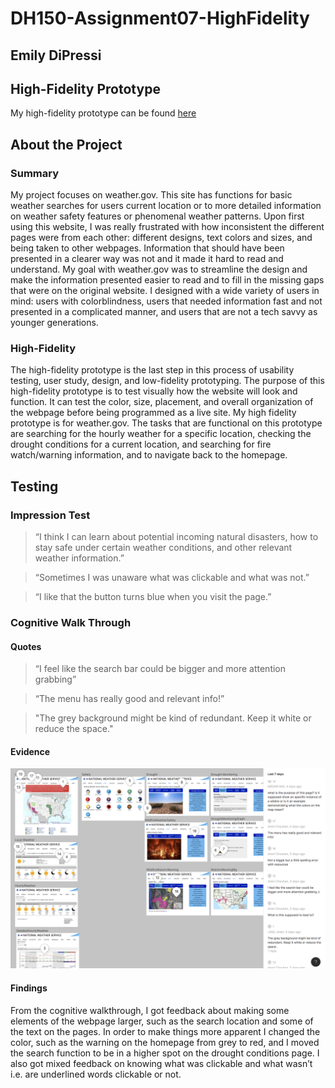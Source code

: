 # DH150-Assignment07-HighFidelity

## Emily DiPressi 

## High-Fidelity Prototype

My high-fidelity prototype can be found [here](https://www.figma.com/proto/3KVvLhIFcdui8PiMWYauCT/DH150-Assignment7-HighFidelityPrototype?node-id=29%3A4&scaling=min-zoom)

## About the Project 

### Summary 
My project focuses on weather.gov. This site has functions for basic weather searches for users current location or to more detailed information on weather safety features or phenomenal weather patterns. Upon first using this website, I was really frustrated with how inconsistent the different pages were from each other: different designs, text colors and sizes, and being taken to other webpages. Information that should have been presented in a clearer way was not and it made it hard to read and understand. My goal with weather.gov was to streamline the design and make the information presented easier to read and to fill in the missing gaps that were on the original website. I designed with a wide variety of users in mind: users with colorblindness, users that needed information fast and not presented in a complicated manner,  and users that are not a tech savvy as younger generations. 
 
### High-Fidelity
The high-fidelity prototype is the last step in this process of usability testing, user study, design, and low-fidelity prototyping. The purpose of this high-fidelity prototype is to test visually how the website will look and function. It can test the color, size, placement, and overall organization of the webpage before being programmed as a live site. My high fidelity prototype is for weather.gov. The tasks that are functional on this prototype are searching for the hourly weather for a specific location, checking the drought conditions for a current location, and searching for fire watch/warning information, and to navigate back to the homepage.

 
## Testing 

### Impression Test 
> “I think I can learn about potential incoming natural disasters, how to stay safe under certain weather conditions, and other relevant weather information.”

> “Sometimes I was unaware what was clickable and what was not.”

> “I like that the button turns blue when you visit the page.”

### Cognitive Walk Through 
#### Quotes 
> “I feel like the search bar could be bigger and more attention grabbing”

> “The menu has really good and relevant info!” 

> "The grey background might be kind of redundant. Keep it white or reduce the space."

#### Evidence
![walkthrough](cognitive.png)
#### Findings
From the cognitive walkthrough, I got feedback about making some elements of the webpage larger, such as the search location and some of the text on the pages. In order to make things more apparent I changed the color, such as the warning on the homepage from grey to red, and I moved the search function to be in a higher spot on the drought conditions page. I also got mixed feedback on knowing what was clickable and what wasn’t i.e. are underlined words clickable or not. 
